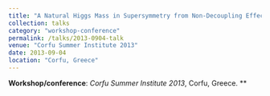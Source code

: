 ```yaml
---
title: "A Natural Higgs Mass in Supersymmetry from Non-Decoupling Effects"
collection: talks
category: "workshop-conference"
permalink: /talks/2013-0904-talk
venue: "Corfu Summer Institute 2013"
date: 2013-09-04
location: "Corfu, Greece"
---
```

**Workshop/conference**: *Corfu Summer Institute 2013*, Corfu, Greece. **


